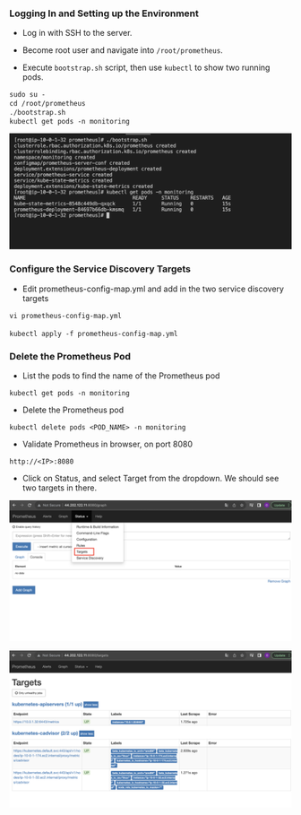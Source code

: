 ### Logging In and Setting up the Environment

* Log in with SSH to the server.

* Become root user and navigate into `/root/prometheus`. 

* Execute `bootstrap.sh` script, then use `kubectl` to show two running pods.
```
sudo su -
cd /root/prometheus
./bootstrap.sh
kubectl get pods -n monitoring
```

![](./img/1.png)

### Configure the Service Discovery Targets

* Edit prometheus-config-map.yml and add in the two service discovery targets
```
vi prometheus-config-map.yml

kubectl apply -f prometheus-config-map.yml
```

### Delete the Prometheus Pod

* List the pods to find the name of the Prometheus pod
```
kubectl get pods -n monitoring
```

* Delete the Prometheus pod
```
kubectl delete pods <POD_NAME> -n monitoring
```

* Validate Prometheus in browser, on port 8080
```
http://<IP>:8080
```

* Click on Status, and select Target from the dropdown. We should see two targets in there.

![](./img/2.png)

![](./img/3.png)